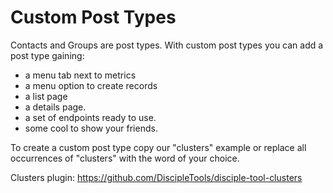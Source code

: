 # Custom Post Types

Contacts and Groups are post types. With custom post types you can add a post type gaining:

- a menu tab next to metrics
- a menu option to create records
- a list page
- a details page.
- a set of endpoints ready to use.
- some cool to show your friends.

To create a custom post type copy our "clusters" example or replace all occurrences of "clusters" with the word of your choice.

Clusters plugin: https://github.com/DiscipleTools/disciple-tool-clusters
